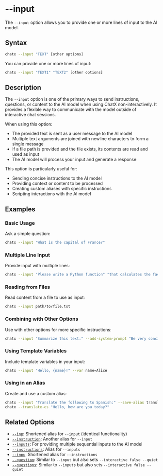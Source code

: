 # --input

The `--input` option allows you to provide one or more lines of input to the AI model.

## Syntax

```bash
chatx --input "TEXT" [other options]
```

You can provide one or more lines of input:

```bash
chatx --input "TEXT1" "TEXT2" [other options]
```

## Description

The `--input` option is one of the primary ways to send instructions, questions, or content to the AI model when using ChatX non-interactively. It provides a flexible way to communicate with the model outside of interactive chat sessions.

When using this option:
- The provided text is sent as a user message to the AI model
- Multiple text arguments are joined with newline characters to form a single message
- If a file path is provided and the file exists, its contents are read and used as input
- The AI model will process your input and generate a response

This option is particularly useful for:
- Sending concise instructions to the AI model
- Providing context or content to be processed
- Creating custom aliases with specific instructions
- Scripting interactions with the AI model

## Examples

### Basic Usage

Ask a simple question:

```bash
chatx --input "What is the capital of France?"
```

### Multiple Line Input

Provide input with multiple lines:

```bash
chatx --input "Please write a Python function" "that calculates the factorial of a number"
```

### Reading from Files

Read content from a file to use as input:

```bash
chatx --input path/to/file.txt
```

### Combining with Other Options

Use with other options for more specific instructions:

```bash
chatx --input "Summarize this text:" --add-system-prompt "Be very concise"
```

### Using Template Variables

Include template variables in your input:

```bash
chatx --input "Hello, {name}!" --var name=Alice
```

### Using in an Alias

Create and use a custom alias:

```bash
chatx --input "Translate the following to Spanish:" --save-alias translate-es
chatx --translate-es "Hello, how are you today?"
```

## Related Options

- [`--inp`](inp.md): Shortened alias for `--input` (identical functionality)
- [`--instruction`](instruction.md): Another alias for `--input` 
- [`--inputs`](inputs.md): For providing multiple sequential inputs to the AI model
- [`--instructions`](instructions.md): Alias for `--inputs`
- [`--inpu`](inpu.md): Shortened alias for `--instructions`
- [`--question`](question.md): Similar to `--input` but also sets `--interactive false --quiet`
- [`--questions`](questions.md): Similar to `--inputs` but also sets `--interactive false --quiet`
